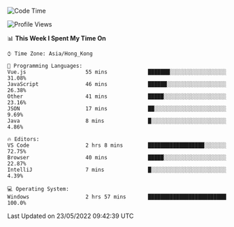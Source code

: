 <!--START_SECTION:waka-->
![Code Time](http://img.shields.io/badge/Code%20Time-13%20hrs%204%20mins-blue)

![Profile Views](http://img.shields.io/badge/Profile%20Views-626-blue)

📊 **This Week I Spent My Time On** 

```text
⌚︎ Time Zone: Asia/Hong_Kong

💬 Programming Languages: 
Vue.js                   55 mins             ███████░░░░░░░░░░░░░░░░░░   31.08% 
JavaScript               46 mins             ██████░░░░░░░░░░░░░░░░░░░   26.38% 
Other                    41 mins             █████░░░░░░░░░░░░░░░░░░░░   23.16% 
JSON                     17 mins             ██░░░░░░░░░░░░░░░░░░░░░░░   9.69% 
Java                     8 mins              █░░░░░░░░░░░░░░░░░░░░░░░░   4.86%

🔥 Editors: 
VS Code                  2 hrs 8 mins        ██████████████████░░░░░░░   72.75% 
Browser                  40 mins             █████░░░░░░░░░░░░░░░░░░░░   22.87% 
IntelliJ                 7 mins              █░░░░░░░░░░░░░░░░░░░░░░░░   4.39%

💻 Operating System: 
Windows                  2 hrs 57 mins       █████████████████████████   100.0%

```


 Last Updated on 23/05/2022 09:42:39 UTC
<!--END_SECTION:waka-->

